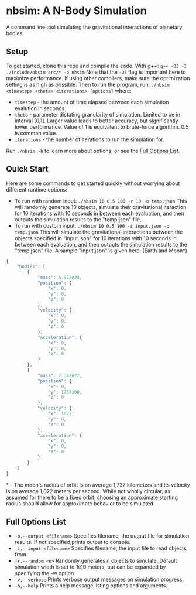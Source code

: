 # nbsim: A N-Body Simulation
A command line tool simulating the gravitational interactions of planetary bodies.

## Setup
To get started, clone this repo and compile the code. With g++:
`g++ -O3 -I ./include/nbsim src/* -o nbsim`
Note that the `-O3` flag is important here to maximize performance. If using other compilers, make sure the optimization setting is as high as possible.
Then to run the program, run:
`./nbsim <timestep> <theta> <iterations> [options]`
where:
- `timestep` - the amount of time elapsed between each simulation evalution in seconds.
- `theta` - parameter dictating granularity of simulation. Limited to be in interval [0,1]. Larger value leads to better accuracy, but significantly lower performance. Value of 1 is equivalent to brute-force algorithm. 0.5 is common value.
- `iterations` - the number of iterations to run the simulation for.

Run `./nbsim -h` to learn more about options, or see the [Full Options List](#full-options-list).

## Quick Start
Here are some commands to get started quickly without worrying about different runtime options:
- To run with random input:
`./nbsim 10 0.5 100 -r 10 -o temp.json`
This will randomly generate 10 objects, simulate their gravitational iteraction for 10 iterations with 10 seconds in between each evaluation, and then outputs the simulation results to the "temp.json" file.
- To run with custom input:
`./nbsim 10 0.5 100 -i input.json -o temp.json`
This will simulate the gravitational interactions between the objects specified in "input.json" for 10 iterations with 10 seconds in between each evaluation, and then outputs the simulation results to the "temp.json" file.
A sample "input.json" is given here: (Earth and Moon*)
```javascript 
{
    "bodies": [
        {
            "mass": 5.972e24,
            "position": {
                "x": 0,
                "y": 0,
                "z": 0
            },
            "velocity": {
                "x": 0,
                "y": 0,
                "z": 0
            },
            "acceleration": {
                "x": 0,
                "y": 0,
                "z": 0
            }
        },
        {
            "mass": 7.347e22,
            "position": {
                "x": 0,
                "y": 1737100,
                "z": 0
            },
            "velocity": {
                "x": 1022,
                "y": 0,
                "z": 0
            },
            "acceleration": {
                "x": 0,
                "y": 0,
                "z": 0
            }
        }
    ]
}
```
\* \- The moon's radius of orbit is on average 1,737 kilometers and its velocity is on average 1,022 meters per second. While not wholly circular, as assumed for there to be a fixed orbit, choosing an approximate starting radius should allow for approximate behavior to be simulated.

## Full Options List
- `-o,--output <filename>` Specifies filename, the output file for simulation results. If not specified,prints output to console.
- `-i,--input <filename>` Specifies filename, the input file to read objects from
- `-r,--random <n>` Randomly generates n objects to simulate. Default simulation width is set to 1e10 meters, but can be expanded by specifying the -w option
- `-v,--verbose` Prints verbose output messages on simulation progress.
- `-h,--help` Prints a help message listing options and arguments.
